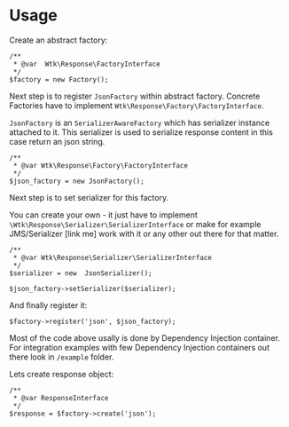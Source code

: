 # Usage

Create an abstract factory:

```
/**
 * @var  Wtk\Response\FactoryInterface
 */
$factory = new Factory();
```

Next step is to register `JsonFactory` within abstract factory. Concrete Factories have to implement `Wtk\Response\Factory\FactoryInterface`.

`JsonFactory`  is an `SerializerAwareFactory` which has serializer instance attached to it. This serializer is used to serialize response content in this case return an json string.

```
/**
 * @var Wtk\Response\Factory\FactoryInterface
 */
$json_factory = new JsonFactory();
```
Next step is to set serializer for this factory.

You can create your own - it just have to implement `\Wtk\Response\Serializer\SerializerInterface` or make for example JMS/Serializer [link me] work with it or any other out there for that matter.

```
/**
 * @var Wtk\Response\Serializer\SerializerInterface
 */
$serializer = new  JsonSerializer();

$json_factory->setSerializer($serializer);
```

And finally register it:

```
$factory->register('json', $json_factory);
```

Most of the code above usally is done by Dependency Injection container. 
For integration examples with few Dependency Injection containers out there look in `/example` folder.

Lets create response object:
```
/**
 * @var ResponseInterface
 */
$response = $factory->create('json');

```

